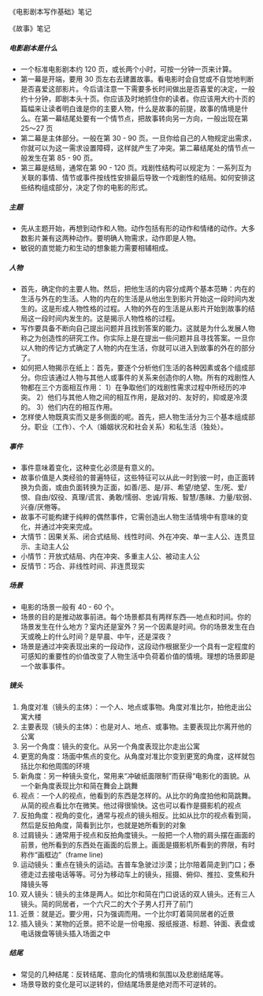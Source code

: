 《电影剧本写作基础》笔记

《故事》笔记

##### 电影剧本是什么

- 一个标准电影剧本约 120 页，或长两个小时，可按一分钟一页来计算。
- 第一幕是开端，要用 30 页左右去建置故事。看电影时会自觉或不自觉地判断是否喜爱这部影片。今后请注意一下需要多长时间做出是否喜爱的决定，一般约十分钟，即剧本头十页。你应该及时地抓住你的读者。你应该用大约十页的篇幅来让读者明白谁是你的主要人物，什么是故事的前提，故事的情境是什么。在第一幕结尾处要有一个情节点，把故事转向另一方向，一般出现在第 25～27 页
- 第二幕是主体部分。一般在第 30 - 90 页。一旦你给自己的人物规定出需求，你就可以为这一需求设置障碍，这样就产生了冲突。第二幕结尾处的情节点一般发生在第 85 - 90 页。
- 第三幕是结局，通常在第 90 - 120 页。戏剧性结构可以规定为：一系列互为关联的事情、情节或事件按线性安排最后导致一个戏剧性的结局。如何安排这些结构组成部分，决定了你的电影的形式。

##### 主题

- 先从主题开始，再想到动作和人物。动作包括有形的动作和情绪的动作。大多数影片兼有这两种动作。要明确人物需求，动作即是人物。
- 敏锐的直觉能力和生动的想象能力需要相辅相成。

##### 人物

- 首先，确定你的主要人物。然后，把他生活的内容分成两个基本范畴：内在的生活与外在的生活。人物的内在的生活是从他出生到影片开始这一段时间内发生的。这是形成人物性格的过程。人物的外在的生活是从影片开始到故事的结局这一段时间内发生的。这是揭示人物性格的过程。
- 写作要具备不断向自己提出问题并且找到答案的能力。这就是为什么发展人物称之为创造性的研究工作。你实际上是在提出一些问题并且寻找答案。一旦你以人物的传记方式确定了人物的内在生活，你就可以进入到故事的外在的部分了。
- 如何把人物揭示在纸上：首先，要逐个分析他们生活的各种因素或各个组成部分。你应该通过人物与其他人或事件的关系来创造你的人物。所有的戏剧性人物都在三个方面相互作用：
  1）在争取他们的戏剧性需求过程中所经历的冲突。
  2）他们与其他人物之间的相互作用，是敌对的、友好的，抑或是冷漠的。
  3）他们内在的相互作用。
- 怎样使人物既真实而又是多侧面的呢。首先，把人物生活分为三个基本组成部分。职业（工作）、个人（婚姻状况和社会关系）和私生活（独处）。

##### 事件

- 事件意味着变化，这种变化必须是有意义的。
- 故事价值是人类经验的普遍特征，这些特征可以从此一时到彼一时，由正面转换为负面，或由负面转换为正面，如善/恶、是/非、希望/绝望、生/死、爱/恨、自由/奴役、真理/谎言、勇敢/懦弱、忠诚/背叛、智慧/愚昧、力量/软弱、兴奋/厌倦等。
- 故事不可能构建于纯粹的偶然事件，它需创造出人物生活情境中有意味的变化，并通过冲突来完成。
- 大情节：因果关系、闭合式结局、线性时间、外在冲突、单一主人公、连贯显示、主动主人公
- 小情节：开放式结局、内在冲突、多重主人公、被动主人公
- 反情节：巧合、非线性时间、非连贯现实

##### 场景

- 电影的场景一般有 40 - 60 个。
- 场景的目的是推动故事前进。每个场景都具有两样东西──地点和时间。你的场景发生在什么地方？室内还是室外？另一个因素是时间。你的场景发生在白天或晚上的什么时间？是早晨、中午，还是深夜？
- 场景是通过冲突表现出来的一段动作，这段动作根据至少一个具有一定程度的可感知的重要性的价值改变了人物生活中负荷着价值的情境。理想的场景即是一个故事事件。

##### 镜头

1. 角度对准（镜头的主体）：一个人、地点或事物。角度对准比尔，拍他走出公寓大楼
2. 主要表现（镜头的主体）：也是对人、地点、或事物。主要表现比尔离开他的公寓
3. 另一个角度：镜头的变化。从另一个角度表现比尔走出公寓
4. 更宽的角度：场面中焦点的变化。从角度对准比尔变到更宽的角度，这样就包括比尔和他周围的环境
5. 新角度：另一种镜头变化，常用来“冲破纸面限制”而获得“电影化的面貌。从一个新角度表现比尔和简在舞会上跳舞
6. 视点：一个人的视点，他看到的东西是怎样的。从比尔的角度拍他和简跳舞。从简的视点看比尔在微笑。他过得很愉快。这也可以看作是摄影机的视点
7. 反拍角度：视角的变化，通常与视点的镜头相反。比如从比尔的视点看到简，然后是反拍角度，简看到比尔，也就是她所看到的对象
8. 过肩镜头：通常用于视点和反拍角度镜头。一般把一个人物的肩头摆在画面的前景，他所看到的东西处在画面的后景上。画面是摄影机所看到的界限，有时称作“画框边”（frame line)
9. 运动镜头：重点在镜头的运动。吉普车急驶过沙漠；比尔陪着简走到门口；泰德走过去接电话等等。可分为移动车上的镜头，摇摄、俯仰、推拉、变焦和升降镜头等
10. 双人镜头：镜头的主体是两人。如比尔和简在门口说话的双人镜头。还有三人镜头。简的同居者，一个六尺二的大个子男人打开了前门
11. 近景：就是近。要少用，只为强调而用。一个比尔盯着简同居者的近景
12. 插入镜头：某物的近景。把不论是一份电报、报纸报道、标题、钟面、表盘或电话拨盘等镜头插入场面之中

##### 结尾

- 常见的几种结尾：反转结尾、意向化的情境和氛围以及悲剧结尾等。
- 场景导致的变化是可以逆转的，但结尾场景是绝对而不可逆转的。